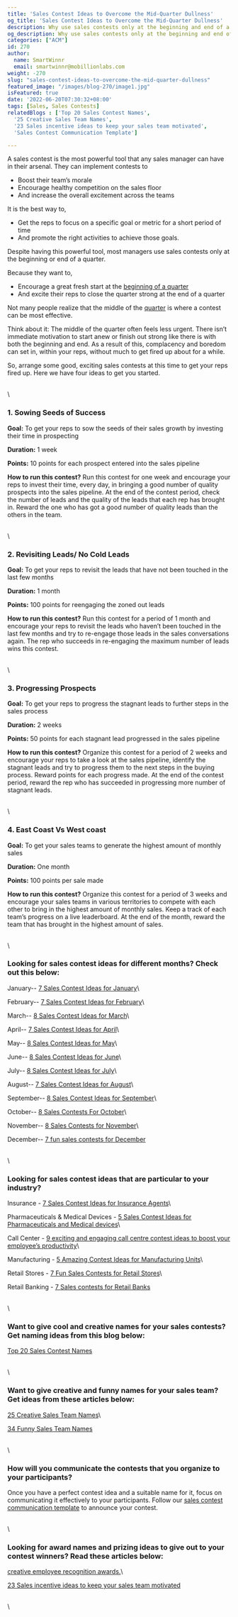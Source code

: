 ```yaml
---
title: 'Sales Contest Ideas to Overcome the Mid-Quarter Dullness'
og_title: 'Sales Contest Ideas to Overcome the Mid-Quarter Dullness'
description: Why use sales contests only at the beginning and end of a quarter? Actually, mid-quarter sales contests can have a greater impact on your overall quarterly sales success. Learn more about it in this blog.
og_description: Why use sales contests only at the beginning and end of a quarter? Actually, mid-quarter sales contests can have a greater impact on your overall quarterly sales success. Learn more about it in this blog.
categories: ["ACM"]
id: 270
author:
  name: SmartWinnr
  email: smartwinnr@mobillionlabs.com
weight: -270
slug: "sales-contest-ideas-to-overcome-the-mid-quarter-dullness"
featured_image: "/images/blog-270/image1.jpg"
isFeatured: true
date: '2022-06-20T07:30:32+08:00'
tags: [Sales, Sales Contests]
relatedBlogs : ['Top 20 Sales Contest Names',
  '25 Creative Sales Team Names',
  '23 Sales incentive ideas to keep your sales team motivated',
  'Sales Contest Communication Template']

---
```


A sales contest is the most powerful tool that any sales manager can have in their arsenal. They can implement contests to

* Boost their team’s morale 
* Encourage healthy competition on the sales floor
* And increase the overall excitement across the teams

It is the best way to, 

* Get the reps to focus on a specific goal or metric for a short period of time 
* And promote the right activities to achieve those goals. 

Despite having this powerful tool, most managers use sales contests only at the beginning or end of a quarter. 

Because they want to,

* Encourage a great fresh start at the [beginning of a quarter](https://www.smartwinnr.com/post/how-to-plan-for-a-new-sales-quarter/)
* And excite their reps to close the quarter strong at the end of a quarter 

Not many people realize that the middle of the [quarter](https://www.smartwinnr.com/post/tips-that-will-help-you-close-your-q4-strong/) is where a contest can be most effective.

Think about it: The middle of the quarter often feels less urgent. There isn’t immediate motivation to start anew or finish out strong like there is with both the beginning and end. As a result of this, complacency and boredom can set in, within your reps, without much to get fired up about for a while. 

So, arrange some good, exciting sales contests at this time to get your reps fired up. Here we have four ideas to get you started.

\
\

### **1. Sowing Seeds of Success**

**Goal:** To get your reps to sow the seeds of their sales growth by investing their time in prospecting

**Duration:** 1 week

**Points:** 10 points for each prospect entered into the sales pipeline

**How to run this contest?** Run this contest for one week and encourage your reps to invest their time, every day, in bringing a good number of quality prospects into the sales pipeline. At the end of the contest period, check the number of leads and the quality of the leads that each rep has brought in. Reward the one who has got a good number of quality leads than the others in the team.

\
\

### **2. Revisiting Leads/ No Cold Leads**

**Goal:** To get your reps to revisit the leads that have not been touched in the last few months

**Duration:** 1 month

**Points:** 100 points for reengaging the zoned out leads

**How to run this contest?** Run this contest for a period of 1 month and encourage your reps to revisit the leads who haven’t been touched in the last few months and try to re-engage those leads in the sales conversations again. The rep who succeeds in re-engaging the maximum number of leads wins this contest.

\
\

### **3. Progressing Prospects**

**Goal:** To get your reps to progress the stagnant leads to further steps in the sales process

**Duration:** 2 weeks

**Points:** 50 points for each stagnant lead progressed in the sales pipeline

**How to run this contest?** Organize this contest for a period of 2 weeks and encourage your reps to take a look at the sales pipeline, identify the stagnant leads and try to progress them to the next steps in the buying process. Reward points for each progress made. At the end of the contest period, reward the rep who has succeeded in progressing more number of stagnant leads.

\
\

### **4. East Coast Vs West coast**

**Goal:** To get your sales teams to generate the highest amount of monthly sales

**Duration:** One month

**Points:** 100 points per sale made

**How to run this contest?** Organize this contest for a period of 3 weeks and encourage your sales teams in various territories to compete with each other to bring in the highest amount of monthly sales. Keep a track of each team’s progress on a live leaderboard. At the end of the month, reward the team that has brought in the highest amount of sales.

\
\

### Looking for sales contest ideas for different months? Check out this below:

January-- [7 Sales Contest Ideas for January](https://www.smartwinnr.com/post/7-sales-contest-ideas-for-january/)\

February-- [7 Sales Contest Ideas for February](https://www.smartwinnr.com/post/7-sales-contest-ideas-for-february/)\

March-- [8 Sales Contest Ideas for March](https://www.smartwinnr.com/post/8-sales-contest-ideas-for-march/)\

April-- [7 Sales Contest Ideas for April](https://www.smartwinnr.com/post/7-sales-contest-ideas-for-april/)\

May-- [8 Sales Contest Ideas for May](https://www.smartwinnr.com/post/8-sales-contest-ideas-for-may/)\

June-- [8 Sales Contest Ideas for June](https://www.smartwinnr.com/post/8-sales-contest-ideas-for-june/)\

July-- [8 Sales Contest Ideas for July](https://www.smartwinnr.com/post/8-sales-contest-ideas-for-july-2021/)\

August-- [7 Sales Contest Ideas for August](https://www.smartwinnr.com/post/7-sales-contest-ideas-for-august/)\

September-- [8 Sales Contest Ideas for September](https://www.smartwinnr.com/post/8-sales-contest-ideas-for-september/)\ 

October-- [8 Sales Contests For October](https://smartwinnr.com/post/8-sales-contests-for-october/)\

November-- [8 Sales Contests for November](https://smartwinnr.com/post/8-sales-contests-for-november/)\

December-- [7 fun sales contests for December](https://smartwinnr.com/post/7-fun-sales-contests-for-december/)

\
\

### Looking for sales contest ideas that are particular to your industry?

Insurance - [7 Sales Contest Ideas for Insurance Agents](https://smartwinnr.com/post/sales-contests-for-the-insurance-agents/)\

Pharmaceuticals & Medical Devices - [5 Sales Contest Ideas for Pharmaceuticals and Medical devices](https://smartwinnr.com/post/5-sales-contests-for-pharma-and-medical-device-companies/)\

Call Center - [9 exciting and engaging call centre contest ideas to boost your employee’s productivity](https://www.smartwinnr.com/post/9-exciting-and-engaging-call-center-contest-ideas-to-boost-your-employee-productivity/)\

Manufacturing - [5 Amazing Contest Ideas for Manufacturing Units](https://smartwinnr.com/post/5-amazing-contest-ideas-for-manufacturing-units/)\

Retail Stores - [7 Fun Sales Contests for Retail Stores](https://smartwinnr.com/post/7-fun-sales-contests-for-retail-stores/)\

Retail Banking - [7 Sales contests for Retail Banks](https://smartwinnr.com/post/7-sales-contests-for-retail-banks/)

\
\

### Want to give cool and creative names for your sales contests? Get naming ideas from this blog below:

[Top 20 Sales Contest Names](https://www.smartwinnr.com/post/top-20-sales-contest-names/)

\
\

### Want to give creative and funny names for your sales team? Get ideas from these articles below:

[25 Creative Sales Team Names](https://www.smartwinnr.com/post/25-creative-sales-team-names/)\

[34 Funny Sales Team Names](https://www.smartwinnr.com/post/funny-sales-team-names/)

\
\

### How will you communicate the contests that you organize to your participants?

Once you have a perfect contest idea and a suitable name for it, focus on communicating it effectively to your participants. Follow our [sales contest communication template](https://www.smartwinnr.com/post/sales-contest-communication-template/) to announce your contest.

\
\

### Looking for award names and prizing ideas to give out to your contest winners? Read these articles below:

[creative employee recognition awards.](https://www.smartwinnr.com/post/creative-employee-recognition-award-names/)\

[23 Sales incentive ideas to keep your sales team motivated](https://www.smartwinnr.com/post/sales-incentive-ideas-to-keep-your-sales-team-motivated/)

\
\